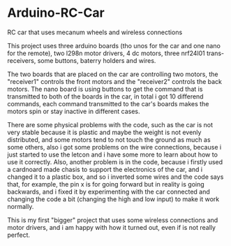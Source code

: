 # Arduino-RC-Car
RC car that uses mecanum wheels and wireless connections

This project uses three arduino boards (tho unos for the car and one nano for the remote), two l298n motor drivers, 4 dc motors, three nrf24l01 trans-receivers, some buttons, baterry holders and wires. 

The two boards that are placed on the car are controlling two motors, the "receiver1" controls the front motors and the "receiver2" controls the back motors.
The nano board is using buttons to get the command that is transmitted to both of the boards in the car, in total i got 10 differend commands, each command transmitted to the car's boards makes the motors spin or stay inactive in different cases.

There are some physical problems with the code, such as the car is not very stable because it is plastic and maybe the weight is not evenly distributed, and some motors tend to not touch the ground as much as some others, also i got some problems on the wire connections, because i just started to use the letcon and i have some more to learn about how to use it correctly. Also, another problem is in the code, because i firstly used a cardnoard made chasis to support the electronics of the car, and i changed it to a plastic box, and so i inverted some wires and the code says that, for example, the pin x is for going forward but in reality is going backwards, and i fixed it by experimenting with the car connected and changing the code a bit (changing the high and low input) to make it work normally.

This is my first "bigger" project that uses some wireless connections and motor drivers, and i am happy with how it turned out, even if is not really perfect.
